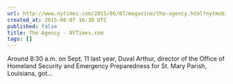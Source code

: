 ```yaml
---
url: http://www.nytimes.com/2015/06/07/magazine/the-agency.html?nytmobile=0
created_at: 2015-06-07 16:30 UTC
published: false
title: The Agency - NYTimes.com
tags: []
---
```


Around 8:30 a.m. on Sept. 11 last year, Duval Arthur, director of the Office of Homeland Security and Emergency Preparedness for St. Mary Parish, Louisiana, got…
